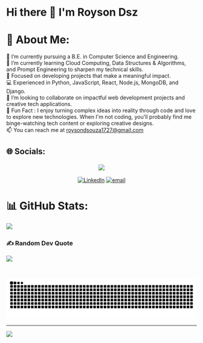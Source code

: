 # Hi there 👋 I'm Royson Dsz

# 💫 About Me:
🔭 I’m currently pursuing a B.E. in Computer Science and Engineering.<br>🌱 I’m currently learning Cloud Computing, Data Structures & Algorithms, and Prompt Engineering to sharpen my technical skills.<br>🎯 Focused on developing projects that make a meaningful impact.<br>💻 Experienced in Python, JavaScript, React, Node.js, MongoDB, and Django.<br>💬 I’m looking to collaborate on impactful web development projects and creative tech applications.<br>🌟 Fun Fact : I enjoy turning complex ideas into reality through code and love to explore new technologies. When I'm not coding, you'll     probably find me binge-watching tech content or exploring creative designs.<br>📫 You can reach me at roysondsouza1727@gmail.com

## 🌐 Socials:
###
<div align="center">
  <img height="150" src="https://media.giphy.com/media/M9gbBd9nbDrOTu1Mqx/giphy.gif"  />


[![LinkedIn](https://img.shields.io/badge/LinkedIn-%230077B5.svg?logo=linkedin&logoColor=white)](https://www.linkedin.com/in/royson-dsouza17) [![email](https://img.shields.io/badge/Email-D14836?logo=gmail&logoColor=white)](mailto:roysondsouza1727@gmail.com) 

</div>


# 📊 GitHub Stats:
![](https://github-readme-stats.vercel.app/api/top-langs/?username=Roysondsz&theme=dark&hide_border=false&include_all_commits=false&count_private=false&layout=compact)


### ✍️ Random Dev Quote
![](https://quotes-github-readme.vercel.app/api?type=horizontal&theme=radical)

###

<br clear="both">
<div align="center">
<img src="https://github.com/RoysonDsz/RoysonDsz/blob/output/snake.svg" alt="Snake animation" />
</div>

---
[![](https://visitcount.itsvg.in/api?id=Roysondsz&icon=0&color=0)](https://visitcount.itsvg.in)
